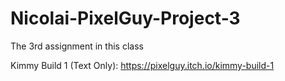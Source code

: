 # Nicolai-PixelGuy-Project-3
The 3rd assignment in this class

Kimmy Build 1 (Text Only): https://pixelguy.itch.io/kimmy-build-1
